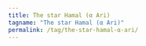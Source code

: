 ```yaml
---
title: The star Hamal (α Ari)
tagname: "The star Hamal (α Ari)"
permalink: /tag/the-star-hamal-α-ari/
---
```

